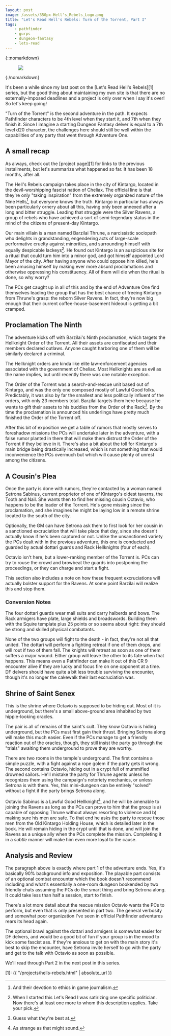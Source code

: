 ```yaml
---
layout: post
image: /assets/350px-Hell's_Rebels_Logo.png
title: "Let's Read Hell's Rebels: Turn of the Torrent, Part I"
tags:
    - pathfinder
    - gurps
    - dungeon-fantasy
    - lets-read
---
```


{::nomarkdown}
<figure class="center">
  <img src="{{ "/assets/350px-Hell's_Rebels_Logo.png" | absolute_url }}"/>
</figure>
{:/nomarkdown}

It's been a while since my last post on the [Let's Read Hell's Rebels][1] series,
but the good thing about maintaining my own site is that there are no
externally-imposed deadlines and a project is only over when I say it's over! So
let's keep going!

"Turn of the Torrent" is the second adventure in the path. It expects Pathfinder
characters to be 4th level when they start it, and 7th when they finish
it. Since I imagine a starting Dungeon Fantasy delver is equal to a 7th level
d20 character, the challenges here should still be well within the capabilities
of any party that went through Adventure One.

## A small recap

As always, check out the [project page][1] for links to the previous
installments, but let's summarize what happened so far. It has been 18 months,
after all.

The Hell's Rebels campaign takes place in the city of Kintargo, located in the
devil-worshipping fascist nation of Cheliax. The official line is that they're
only "taking inspiration" from the extremely organized nature of the Nine
Hells[^1], but everyone knows the truth. Kintargo in particular has always been
particularly ornery about all this, having only been annexed after a long and
bitter struggle. Leading that struggle were the Silver Ravens, a group of rebels
who have achieved a sort of semi-legendary status in the mind of the citizens of
present-day Kintargo.

Our main villain is a man named Barzilai Thrune, a narcissistic sociopath who
delights in grandstanding, engendering acts of large-scale performative cruelty
against minorities, and surrounding himself with equally despicable
lackeys[^2]. He found out Kintargo is an auspicious site for a ritual that could
turn him into a minor god, and got himself appointed Lord Mayor of the
city. After having anyone who could oppose him killed, he's been amusing himself
by making ever more absurd proclamations and otherwise oppressing his
constituency. All of them will die when the ritual is done, so why worry?

The PCs get caught up in all of this and by the end of Adventure One find
themselves leading the group that has the best chance of freeing Kintargo from
Thrune's grasp: the reborn Silver Ravens. In fact, they're now big enough that
their current coffee-house-basement hideout is getting a bit cramped.

## Proclamation The Ninth

The adventure kicks off with Barzilai's Ninth proclamation, which targets the
Hellknight Order of the Torrent. All their assets are confiscated and their
members declared outlaws. Anyone caught harboring one of them will be similarly
declared a criminal.

The Hellknight orders are kinda like elite law-enforcement agencies associated
with the government of Cheliax. Most Hellknights are as evil as the name
implies, but until recently there was one notable exception.

The Order of the Torrent was a search-and-rescue unit based out of Kintargo, and
was the only one composed mostly of Lawful Good folks. Predictably, it was also
by far the smallest and less politically influent of the orders, with only 23
members total. Barzilai targets them here because he wants to gift their assets
to his buddies from the Order of the Rack[^3]. By the time the proclamation is
announced his underlings have pretty much finished the Order of the Torrent off.

After this bit of exposition we get a table of rumors that mostly serves to
foreshadow missions the PCs will undertake later in the adventure, with a false
rumor planted in there that will make them distrust the Order of the Torrent if
they believe in it. There's also a bit about the toll for Kintargo's main bridge
being drastically increased, which is not something that would inconvenience the
PCs overmuch but which will cause plenty of unrest among the citizens.

## A Cousin's Plea

Once the party is done with rumors, they're contacted by a woman named Setrona
Sabinus, current proprietor of one of Kintargo's oldest taverns, the Tooth and
Nail. She wants then to find her missing cousin Octavio, who happens to be the
leader of the Torrent. He's gone missing since the proclamation, and she
imagines he might be laying low in a remote shrine located to the south of the
city.

Optionally, the GM can have Setrona ask them to first look for her cousin in a
sanctioned excruciation that will take place that day, since she doesn't
actually know if he's been captured or not. Unlike the unsanctioned variety the
PCs dealt with in the previous adventure, this one is conducted and guarded by
actual dottari guards and Rack Hellknights (four of each).

Octavio isn't here, but a lower-ranking member of the Torrent is. PCs can try to
rouse the crowd and browbeat the guards into postponing the proceedings, or they
can charge and start a fight.

This section also includes a note on how these frequent excruciations will
actually bolster support for the Ravens. At some point Barzilai will realize
this and stop them.

### Conversion Notes

The four dottari guards wear mail suits and carry halberds and bows. The Rack
armigers have plate, large shields and broadswords. Building them with the
Squire template plus 25 points or so seems about right: they should be strong
and skilled physical combatants.

None of the two groups will fight to the death - in fact, they're not all that
united. The dottari will perform a fighting retreat if one of them drops, and
will rout if two of them fall. The knights will retreat as soon as one of them
suffers a major wound. Either group will leave the other to its fate when that
happens. This means even a Pathfinder can make it out of this CR 9 encounter
alive if they are lucky and focus fire on one opponent at a time. DF delvers
should have quite a bit less trouble surviving the encounter, though it's no
longer the cakewalk their last excruciation was.

## Shrine of Saint Senex

This is the shrine where Octavio is supposed to be hiding out. Most of it is
underground, but there's a small above-ground area inhabited by two
hippie-looking oracles.

The pair is all of remains of the saint's cult. They know Octavio is hiding
underground, but the PCs must first gain their thrust. Bringing Setrona along
will make this much easier. Even if the PCs manage to get a friendly reaction
out of the oracles, though, they still insist the party go through the "trials"
awaiting them underground to prove they are worthy.

There are two rooms in the temple's underground. The first contains a simple
puzzle, with a fight against a rope golem if the party gets it wrong. The second
contains Octavio, hiding out in a crypt full of mummified drowned sailors. He'll
mistake the party for Thrune agents unless he recognizes them using the
campaign's notoriety mechanics, or unless Setrona is with them. Yes, this
mini-dungeon can be entirely "solved" without a fight if the party brings
Setrona along.

Octavio Sabinus is a Lawful Good Hellknight[^4], and he will be amenable to
joining the Ravens as long as the PCs can prove to him that the group is a)
capable of opposing Thrune without always resorting to violence and b) making
sure his men are safe. To that end he asks the party to rescue those men from
the Old Kintargo Holding House, which is detailed later in the book. He will
remain hiding in the crypt until that is done, and will join the Ravens as a
unique ally when the PCs complete the mission. Completing it in a _subtle_
manner will make him even more loyal to the cause.

## Analysis and Review

The paragraph above is exactly where part 1 of the adventure ends. Yes, it's
basically 90% background info and exposition. The playable part consists of an
optional combat encounter which the book doesn't recommend including and what's
essentially a one-room dungeon bookended by two friendly chats assuming the PCs
do the smart thing and bring Setrona along. It could take less than half a
session, start to finish.

There's a lot more detail about the rescue mission Octavio wants the PCs to
perform, but even that is only presented in part two. The general verbosity and
somewhat poor organization I've seen in official Pathfinder adventures rears its
head again.

The optional brawl against the dottari and armigers is somewhat easier for DF
delvers, and would be a good bit of fun if your group is in the mood to kick
some fascist ass. If they're anxious to get on with the main story it's best to
skip the encounter, have Setrona invite herself to go with the party and get to
the talk with Octavio as soon as possible.

We'll read through Part 2 in the next post in this series.

[1]: {{ "/projects/hells-rebels.html" | absolute_url }}

[^1]: And their devotion to ethics in game journalism.

[^2]: When I started this Let's Read I was satirizing one specific
    politician. Now there's at least one more to whom this description
    applies. Take your pick.

[^3]: Guess what _they_'re best at.

[^4]: As strange as that might sound.
